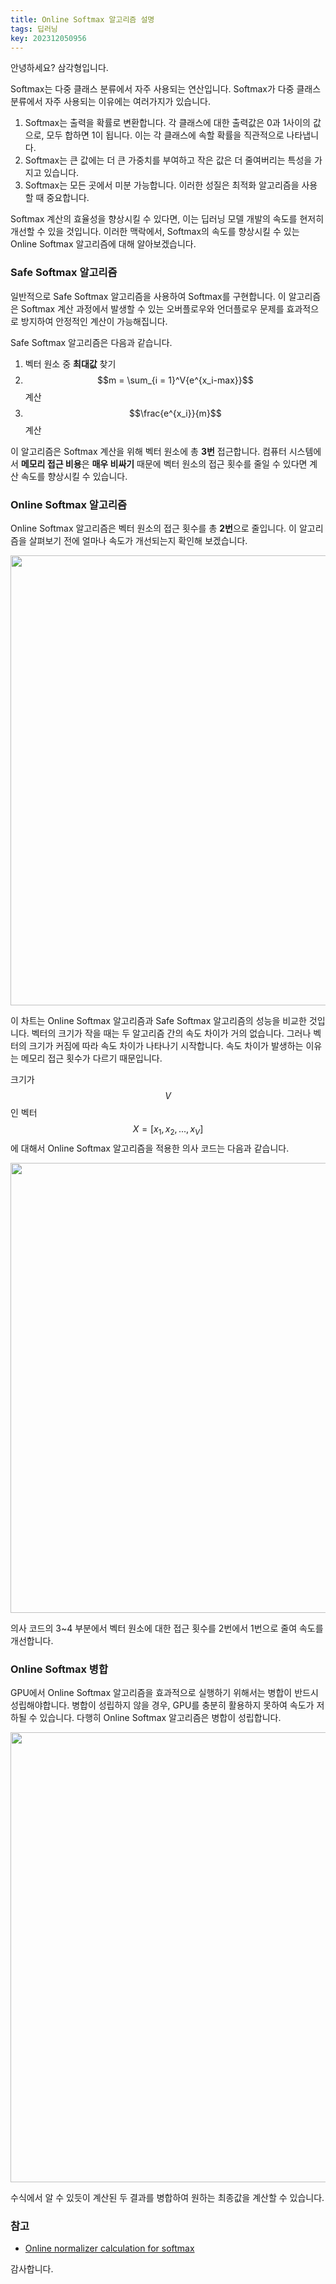 ```yaml
---
title: Online Softmax 알고리즘 설명
tags: 딥러닝
key: 202312050956
---
```


안녕하세요? 삼각형입니다.

Softmax는 다중 클래스 분류에서 자주 사용되는 연산입니다. Softmax가 다중 클래스 분류에서 자주 사용되는
이유에는 여러가지가 있습니다.

1. Softmax는 출력을 확률로 변환합니다. 각 클래스에 대한 출력값은 0과 1사이의 값으로, 모두 합하면 1이
됩니다. 이는 각 클래스에 속할 확률을 직관적으로 나타냅니다.
2. Softmax는 큰 값에는 더 큰 가중치를 부여하고 작은 값은 더 줄여버리는 특성을 가지고 있습니다.
3. Softmax는 모든 곳에서 미분 가능합니다. 이러한 성질은 최적화 알고리즘을 사용할 때 중요합니다.

Softmax 계산의 효율성을 향상시킬 수 있다면, 이는 딥러닝 모델 개발의 속도를 현저히 개선할 수 있을
것입니다. 이러한 맥락에서, Softmax의 속도를 향상시킬 수 있는 Online Softmax 알고리즘에 대해
알아보겠습니다.

### Safe Softmax 알고리즘

일반적으로 Safe Softmax 알고리즘을 사용하여 Softmax를 구현합니다. 이 알고리즘은 Softmax 계산
과정에서 발생할 수 있는 오버플로우와 언더플로우 문제를 효과적으로 방지하여 안정적인 계산이 가능해집니다.

Safe Softmax 알고리즘은 다음과 같습니다.

1. 벡터 원소 중 **최대값** 찾기
2. $$m = \sum_{i = 1}^V{e^{x_i-max}}$$ 계산
3. $$\frac{e^{x_i}}{m}$$ 계산

이 알고리즘은 Softmax 계산을 위해 벡터 원소에 총 **3번** 접근합니다. 컴퓨터 시스템에서 **메모리
접근 비용**은 **매우 비싸기** 때문에 벡터 원소의 접근 횟수를 줄일 수 있다면 계산 속도를 향상시킬 수
있습니다.

### Online Softmax 알고리즘

Online Softmax 알고리즘은 벡터 원소의 접근 횟수를 총 **2번**으로 줄입니다. 이 알고리즘을 살펴보기
전에 얼마나 속도가 개선되는지 확인해 보겠습니다.

<div style="text-align: center">
  <img src="https://github.com/daemyung/daemyung.github.io/assets/7459074/8230d457-2760-4f09-9e35-dc8091ceef37" width="720">
</div>

이 차트는 Online Softmax 알고리즘과 Safe Softmax 알고리즘의 성능을 비교한 것입니다. 벡터의 크기가
작을 때는 두 알고리즘 간의 속도 차이가 거의 없습니다. 그러나 벡터의 크기가 커짐에 따라 속도 차이가
나타나기 시작합니다. 속도 차이가 발생하는 이유는 메모리 접근 횟수가 다르기 때문입니다.

크기가 $$V$$인 벡터 $$X = [x_1, x_2, ..., x_V]$$에 대해서 Online Softmax 알고리즘을 적용한 의사
코드는 다음과 같습니다.

<div style="text-align: center">
  <img src="https://github.com/daemyung/daemyung.github.io/assets/7459074/e1d4a9ac-4120-421f-93b7-b787548a3bc8" width="720">
</div>

의사 코드의 3~4 부분에서 벡터 원소에 대한 접근 횟수를 2번에서 1번으로 줄여 속도를 개선합니다.

### Online Softmax 병합

GPU에서 Online Softmax 알고리즘을 효과적으로 실행하기 위해서는 병합이 반드시 성립해야합니다. 병합이
성립하지 않을 경우, GPU를 충분히 활용하지 못하여 속도가 저하될 수 있습니다. 다행히 Online Softmax
알고리즘은 병합이 성립합니다.

<div style="text-align: center">
  <img src="https://github.com/daemyung/daemyung.github.io/assets/7459074/ebca1597-14a6-40c6-ad78-0edd8d80221d" width="720">
</div>

수식에서 알 수 있듯이 계산된 두 결과를 병합하여 원하는 최종값을 계산할 수 있습니다.

### 참고

- [Online normalizer calculation for softmax](https://arxiv.org/pdf/1805.02867.pdf)

감사합니다.

<!--more-->
